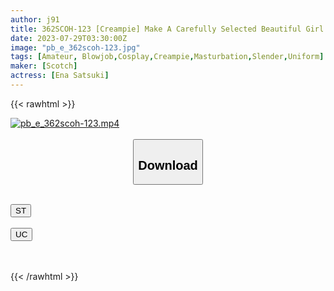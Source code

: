 ```yaml
---
author: j91
title: 362SCOH-123 [Creampie] Make A Carefully Selected Beautiful Girl Cosplay And Impregnate My C***d! [Vai Let Ever Den] Ena Satsuki
date: 2023-07-29T03:30:00Z
image: "pb_e_362scoh-123.jpg"
tags: [Amateur, Blowjob,Cosplay,Creampie,Masturbation,Slender,Uniform]
maker: [Scotch]
actress: [Ena Satsuki]
---
```



{{< rawhtml >}}

<div class="video" data-videoid="ybXYJgJaVzcBOR">
    <a href="javascript:;">
        <img src="https://my.j91.asia/posts/pb_e_362scoh-123/pb_e_362scoh-123.jpg" width="WIDTH" height="HEIGHT" alt="pb_e_362scoh-123.mp4" loading="lazy">
    </a>
</div>

<script type="text/javascript" src="https://j91.asia/asset/on-demand-st.js"></script>

<br>
  <link rel="stylesheet" href="https://j91.asia/asset/bs5.css">
  
  <center>
  <button class="btn btn-primary" type="button" data-bs-toggle="collapse" data-bs-target=".multi-collapse" aria-expanded="false" aria-controls="multiCollapseExample1 multiCollapseExample2"><h2>Download</h2></button></center>
</p>
<div class="row">
  <div class="col">
    <div class="collapse multi-collapse" id="multiCollapseExample1">
      <div class="card card-body">
	      	      <br>
<div class="buttons">  
<a href="https://streamtape.to/v/ybXYJgJaVzcBOR"><button class="btn-hover color-3"><i class="fa fa-download"></i> ST</button></a></div>
    </div>
  </div>
</div>
  <div class="col">
    <div class="collapse multi-collapse" id="multiCollapseExample2">
      <div class="card card-body">
	      <br>
<div class="buttons">
    <a href="https://userscloud.com/nz036b6ohqa5"><button class="btn-hover color-9"><i class="fa fa-download"></i> UC</button></a></div>
<br><br>
      </div>
    </div>
  </div>
</div>

{{< /rawhtml >}}
